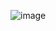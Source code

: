 ![image](https://user-images.githubusercontent.com/121536867/210105611-59e62cad-6359-4b7c-a306-31c0867c98f1.png)
